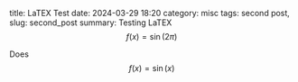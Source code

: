 title: LaTEX Test
date: 2024-03-29 18:20
category: misc
tags: second post, 
slug: second_post
summary: Testing LaTEX $$f(x)=\sin(2\pi)$$

Does $$ f(x)= \sin(x) $$